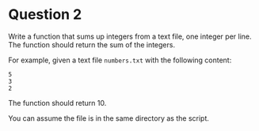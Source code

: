 # Question 2

Write a function that sums up integers from a text file, one integer per line. The function should return the sum of the integers.

For example, given a text file `numbers.txt` with the following content:

```
5
3
2
```

The function should return 10.

You can assume  the file is in the same directory as the script.

